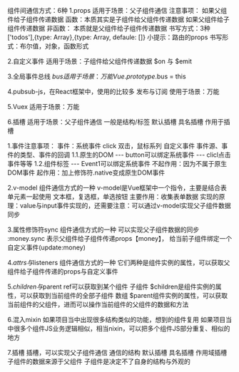 组件间通信方式：6种
1.props
适用于场景：父子组件通信
注意事项：
	如果父组件给子组件传递数据 函数：本质其实是子组件给父组件传递数据
	如果父组件给子组件传递数据 非函数： 本质就是父组件给子组件传递数据
书写方式：3种
['todos'],{type: Array},{type: Array, defaule: []}
小提示：路由的props
书写形式：布尔值，对象，函数形式


2.自定义事件
适用于场景：子组件给父组件传递数据
$on 与 $emit

3.全局事件总线 $bus
适用于场景：万能
Vue.prototype.$bus = this

4.pubsub-js，在React框架中，使用的比较多 发布与订阅
使用于场景：万能

5.Vuex
适用于场景：万能

6.插槽
适用于场景：父子组件通信 一般是结构/标签
默认插槽
具名插槽
作用于插槽


1.事件注意事项：
事件：系统事件 click 双击，鼠标系列
	自定义事件
事件源、事件的类型、事件的回调
1.1.原生的DOM --- button可以绑定系统事件 --- clicl点击事件等等
1.2.组件标签 --- Event1可以绑定系统事件 不起作用：因为不属于原生DOM事件 起作用：加上修饰符.native变成原生DOM事件

2.v-model 组件通信方式的一种
v-model是Vue框架中一个指令，主要是结合表单元素一起使用 文本框，复选框，单选按钮
主要作用：收集表单数据
实现的原理：value与input事件实现的，还需要注意：可以通过v-model实现父子组件数据同步

3.属性修饰符sync 组件通信方式的一种
可以实现父子组件数据的同步
:money.sync 表示父组件给子组件传递props【money】， 给当前子组件绑定一个自定义事件(update:money)

4.$attrs与$listeners 组件通信方式的一种
它们两种是组件实例的属性，可以获取父组件给子组件传递的props与自定义事件

5.$children与$parent
ref可以获取到某个组件 子组件
$children是组件实例的属性，可以获取到当前组件的全部子组件 数组
$parent组件实例的属性，可以获取当前组件的父组件，进而可以操作当前组件的父组件的数据和方法

6.混入mixin
如果项目当中出现很多结构类似的功能，想到的组件复用
如果项目当中很多个组件JS业务逻辑相似，相当nixin，可以把多个组件JS部分重复、相似的地方

7.插槽
插槽，可以实现父子组件通信 通信的结构
默认插槽
具名插槽
作用域插槽 子组件的数据来源于父组件 子组件是决定不了自身的结构与外观的

